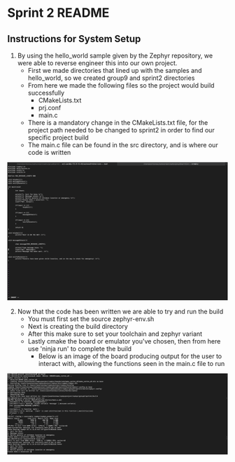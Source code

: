 # Sprint 2 README

## Instructions for System Setup

1. By using the hello_world sample given by the Zephyr repository, we were able to reverse engineer this into our own project.
	- First we made directories that lined up with the samples and hello_world, so we created group9 and sprint2 directories
	- From here we made the following files so the project would build successfully
		- CMakeLists.txt
		- prj.conf
		- main.c
	- There is a mandatory change in the CMakeLists.txt file, for the project path needed to be changed to sprint2 in order to find our specific project build
	- The main.c file can be found in the src directory, and is where our code is written

![main C file](mainC.png)

2. Now that the code has been written we are able to try and run the build
	- You must first set the source zephyr-env.sh
	- Next is creating the build directory
	- After this make sure to set your toolchain and zephyr variant
	- Lastly cmake the board or emulator you've chosen, then from here use 'ninja run' to complete the build
		- Below is an image of the board producing output for the user to interact with, allowing the functions seen in the main.c file to run

![mainC running](selectionRunning.png) 





